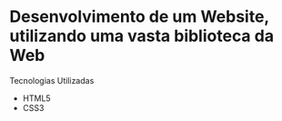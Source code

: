 # Desenvolvimento de um Website, utilizando uma vasta biblioteca da Web
Tecnologias Utilizadas
* HTML5
* CSS3